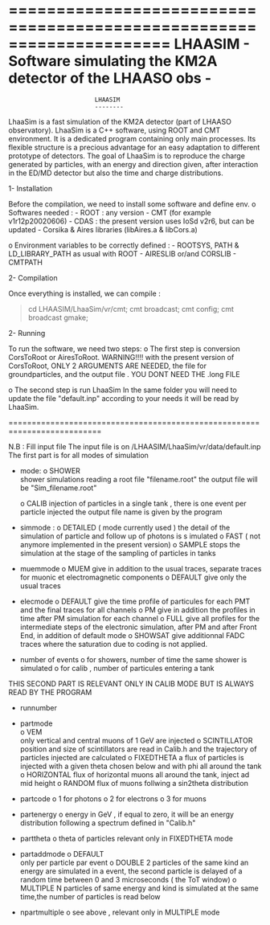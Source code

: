 =====================================================================
LHAASIM  -  Software simulating the KM2A detector of the LHAASO obs -
=====================================================================

                            LHAASIM
                            --------

LhaaSim is a fast simulation of the KM2A detector (part of LHAASO observatory).
LhaaSim is a C++ software, using ROOT and CMT environment. It is a dedicated 
program containing only main processes. Its flexible structure is a precious 
advantage for an easy adaptation to different prototype of detectors.
The goal of LhaaSim is to reproduce the charge generated by particles, with an 
energy and direction given, after interaction in the ED/MD detector but also 
the time and charge distributions.



1- Installation

Before the compilation, we need to install some software and define env.
o Softwares needed :
    - ROOT : any version
    - CMT (for example v1r12p20020606)
    - CDAS : the present version uses IoSd v2r6, but can be updated
    - Corsika & Aires libraries (libAires.a & libCors.a)
 
o Environment variables to be correctly defined :
    - ROOTSYS, PATH & LD_LIBRARY_PATH as usual with ROOT 
    - AIRESLIB or/and CORSLIB
    - CMTPATH


2- Compilation

Once everything is installed, we can compile :
> cd LHAASIM/LhaaSim/v*r*/cmt;
> cmt broadcast; cmt config;
> cmt broadcast gmake;


2- Running

To run the software, we need two steps:
o The first step is conversion CorsToRoot or AiresToRoot.
	   WARNING!!!! with the present version of CorsToRoot, ONLY 2
	   ARGUMENTS ARE NEEDED, the file for groundparticles, and the
	   output file . YOU DONT NEED THE .long FILE

o The second step is run LhaaSim
	  In the same folder you will need to update the file
	   "default.inp" according to your needs
	    it will be read by LhaaSim.

==========================================================================

N.B : Fill input file
The input  file is on /LHAASIM/LhaaSim/v*r*/data/default.inp
The first part is for all modes of simulation

- mode: 
	o SHOWER  
	shower simulations reading a root file  "filename.root"
	the output file will be "Sim_filename.root"
      
	o CALIB
	 injection of particles in a single tank ,  there is one event
	 per particle injected
	 the output file name is given by the program

- simmode :
	o  DETAILED ( mode currently used )
	  the detail of the simulation of particle and follow up of photons is s
imulated
	o FAST  ( not anymore implemented in the present version)
	o SAMPLE 
	 stops the simulation at the stage of the sampling of particles in tanks


- muemmode
	o MUEM
	   give in addition to the usual traces, separate traces for muonic et 
     electromagnetic components
	o DEFAULT
	  give only the usual traces

- elecmode
	o DEFAULT
	  give the time profile of particules for each PMT and the final traces 
    for all channels
	o PM
	  give in addition the profiles in time after PM simulation for each 
    channel
	o FULL
	   give all  profiles for the intermediate steps of the
	   electronic simulation, after PM and after Front End, in
	   addition of default mode
	o SHOWSAT
	  give additionnal FADC traces where the saturation due to coding is not
    applied.

- number of events
	o for showers, number of time the same shower is simulated 
	o for calib , number of particules entering a tank


THIS SECOND PART IS RELEVANT ONLY IN CALIB MODE BUT IS ALWAYS READ BY THE PROGRAM

- runnumber

- partmode	
	o VEM		
	  only vertical and central muons of 1 GeV are injected
	o SCINTILLATOR
	  position and size  of scintillators are read in Calib.h and
	  the trajectory of particles injected  are calculated 
	o FIXEDTHETA
	   a flux of particles is injected with a given theta chosen
	   below and with phi all around the tank
	o HORIZONTAL
	  flux of horizontal muons all around the tank, inject ad mid height
	o RANDOM
	  flux of muons follwing a sin2theta distribution

- partcode
	o 1 for photons
	o 2 for electrons
	o 3 for muons

- partenergy
	o energy in GeV , if equal to zero, it will be an energy
	distribution following a spectrum defined in "Calib.h"

- parttheta
	o theta of particles relevant only in FIXEDTHETA mode

- partaddmode
	o DEFAULT  
	   only per particle par event
	o DOUBLE
	  2 particles of the same kind an energy are simulated in a
	  event, the second particle is delayed of a random time between
	  0 and 3 microseconds ( the ToT window)
	o MULTIPLE
	  N particles of same energy and kind is simulated at the same 
	  time,the number of particles is read below
	
- npartmultiple
	o see above , relevant only in MULTIPLE mode






